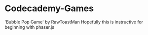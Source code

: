 # Codecademy-Games
'Bubble Pop Game'
by RawToastMan
Hopefully this is instructive for beginning with phaser.js
